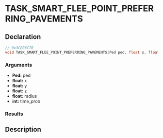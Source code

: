 # TASK_SMART_FLEE_POINT_PREFERRING_PAVEMENTS

## Declaration
```cpp
// 0x3CEB6C7B
void TASK_SMART_FLEE_POINT_PREFERRING_PAVEMENTS(Ped ped, float x, float y, float z, float radius, int time_prob);
```

### Arguments
- **Ped:** ped
- **float:** x
- **float:** y
- **float:** z
- **float:** radius
- **int:** time_prob

### Results

## Description
